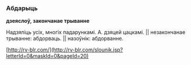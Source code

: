 ### Абдарыць
**дзеяслоў, закончанае трыванне**

Надзяліць усіх, многіх падарункамі. А. дзяцей цацкамі. || незакончанае трыванне: абдорваць. || назоўнік: абдорванне.

<a rel="author">[http://rv-blr.com/](http://rv-blr.com/slounik.jsp?letterId=0&maskId=0&pageId=20)</a>
